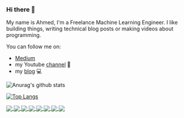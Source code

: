 ### Hi there 👋

My name is Ahmed, I'm a Freelance Machine Learning Engineer. I like building things, writing technical blog posts or making videos about programming.

You can follow me on:

- [Medium](https://medium.com/@ahmedbesbes)
- my Youtube [channel](https://www.youtube.com/channel/UCP1M7FpkpNljH4r6ORiRg6g) 🎥 
- my [blog](https://ahmedbesbes.com) 💻 

![Anurag's github stats](https://github-readme-stats.vercel.app/api?username=ahmedbesbes&show_icons=true&theme=cobalt2)

[![Top Langs](https://github-readme-stats.vercel.app/api/top-langs/?username=ahmedbesbes&hide=html&layout=compact&theme=cobalt2)](https://github.com/ahmedbesbes/github-readme-stats)


<a href="https://github.com/ahmedbesbes/cartoonify">
  <!-- Change the `github-readme-stats.anuraghazra1.vercel.app` to `github-readme-stats.vercel.app`  -->
  <img align="center" src="https://github-readme-stats.vercel.app/api/pin/?username=ahmedbesbes&repo=cartoonify&theme=cobalt2" />
</a>    
<a href="https://github.com/ahmedbesbes/character-based-cnn">
  <!-- Change the `github-readme-stats.anuraghazra1.vercel.app` to `github-readme-stats.vercel.app`  -->
  <img align="center" src="https://github-readme-stats.vercel.app/api/pin/?username=ahmedbesbes&repo=character-based-cnn&theme=cobalt2" />
</a>

<a href="https://github.com/ahmedbesbes/Neural-Network-from-scratch">
  <!-- Change the `github-readme-stats.anuraghazra1.vercel.app` to `github-readme-stats.vercel.app`  -->
  <img align="center" src="https://github-readme-stats.vercel.app/api/pin/?username=ahmedbesbes&repo=Neural-Network-from-scratch&theme=cobalt2" />
</a>    

<a href="https://github.com/ahmedbesbes/mrnet">
  <!-- Change the `github-readme-stats.anuraghazra1.vercel.app` to `github-readme-stats.vercel.app`  -->
  <img align="center" src="https://github-readme-stats.vercel.app/api/pin/?username=ahmedbesbes&repo=mrnet&theme=cobalt2" />
</a>

<a href="https://github.com/ahmedbesbes/audiolizr">
  <!-- Change the `github-readme-stats.anuraghazra1.vercel.app` to `github-readme-stats.vercel.app`  -->
  <img align="center" src="https://github-readme-stats.vercel.app/api/pin/?username=ahmedbesbes&repo=audiolizr&theme=cobalt2" />
</a>

<a href="https://github.com/ahmedbesbes/bentochain">
  <!-- Change the `github-readme-stats.anuraghazra1.vercel.app` to `github-readme-stats.vercel.app`  -->
  <img align="center" src="https://github-readme-stats.vercel.app/api/pin/?username=ahmedbesbes&repo=bentochain&theme=cobalt2" />
</a>

<a href="https://github.com/ahmedbesbes/media-agent">
  <!-- Change the `github-readme-stats.anuraghazra1.vercel.app` to `github-readme-stats.vercel.app`  -->
  <img align="center" src="https://github-readme-stats.vercel.app/api/pin/?username=ahmedbesbes&repo=media-agent&theme=cobalt2" />
</a>

<a href="https://github.com/ahmedbesbes/anonymization-api">
  <!-- Change the `github-readme-stats.anuraghazra1.vercel.app` to `github-readme-stats.vercel.app`  -->
  <img align="center" src="https://github-readme-stats.vercel.app/api/pin/?username=ahmedbesbes&repo=anonymization-api&theme=cobalt2" />
</a>
